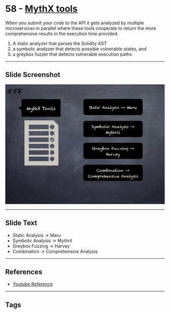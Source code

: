 
# 58 - [MythX tools](./MythX%20tools.md)

When you submit your code to the API it gets analyzed by multiple microservices in parallel where these tools cooperate to return the more comprehensive results in the execution time provided.

1. A static analyzer that parses the Solidity AST
2. a symbolic analyzer that detects possible vulnerable states, and
3. a greybox fuzzer that detects vulnerable execution paths
___
## Slide Screenshot
![058.png](../../images/6.Audit%20Techniques%20and%20Tools%20101/058.png)
___
## Slide Text
- Static Analysis -> Maru
- Symbolic Analysis -> Mythril
- Greybox Fuzzing -> Harvey
- Combination -> Comprehensive Analysis 
___
## References
- [Youtube Reference](https://youtu.be/QmD2bJUe140?list=TLPQMTUxMTIwMjEENm-0giBStQ&t=1021)
___
## Tags
